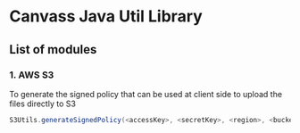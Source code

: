 # Canvass Java Util Library

## List of modules
### 1. AWS S3
To generate the signed policy that can be used at client side to upload the files directly to S3
```java
S3Utils.generateSignedPolicy(<accessKey>, <secretKey>, <region>, <bucket>);
```
